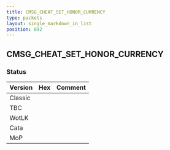 ```yaml
---
title: CMSG_CHEAT_SET_HONOR_CURRENCY
type: packets
layout: single_markdown_in_list
position: 892
---
```


## CMSG_CHEAT_SET_HONOR_CURRENCY

### Status

Version | Hex | Comment
---------- | ---------- | ---------- 
Classic |  |  
TBC |  |  
WotLK |  |  
Cata |  |  
MoP |  |  
